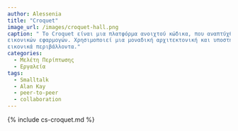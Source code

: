```yaml
---
author: Alessenia
title: "Croquet"
image_url: /images/croquet-hall.png
caption: " Το Croquet είναι μια πλατφόρμα ανοιχτού κώδικα, που αναπτύχθηκε από τον Alan Kay και την ομάδα του για να υποστηρίξει την συνεργατική σημιουργία λογισμικού και 
εικονικών εφαρμογών. Χρησιμοποιεί μια μοναδική αρχιτεκτονική και υποστηρίζει τη χρήση της Smalltalk, για τη δημιουργία δυναμικών και διαδραστικών αντικειμένων σε 
εικονικά περιβάλλοντα."
categories:
  - Μελέτη Περίπτωσης
  - Εργαλεία
tags:
  - Smalltalk
  - Alan Kay
  - peer-to-peer
  - collaboration
---
```


{% include cs-croquet.md %}

